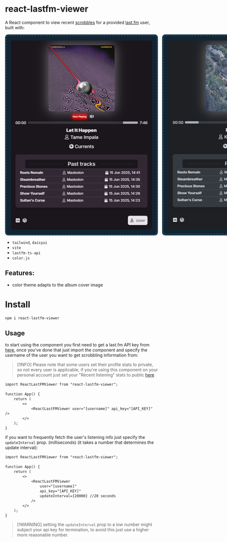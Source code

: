 # react-lastfm-viewer

A React component to view recent [scrobbles](https://www.dictionary.com/browse/scrobble) for a provided [last.fm](last.fm) user, built with:

<div style="display: flex; gap: 1em; margin: 1em 0;">
  <img src="./images/Preview_1.png" style="border-radius: 10px"/>
  <img src="./images/Preview_2.png" style="border-radius: 10px"/>
</div>

-   `tailwind`, `daisyui`
-   `vite`
-   `lastfm-ts-api`
-   `color.js`

## Features:

-   color theme adapts to the album cover image

# Install

```bash
npm i react-lastfm-viewer
```

## Usage

to start using the component you first need to get a last.fm API key from [here](https://www.last.fm/api), once you've done that just import the component and specify the username of the user you want to get scrobbling information from:

> [!INFO] Please note that some users set their profile stats to private, so not every user is applicable, if you're using this component on your personal account just set your "Recent listening" stats to public [here](https://www.last.fm/settings/privacy)

```tsx
import ReactLastFMViewer from "react-lastfm-viewer";

function App() {
	return (
		<>
			<ReactLastFMViewer user="[username]" api_key="[API_KEY]" />
		</>
	);
}
```

if you want to frequently fetch the user's listening info just specify the `updateInterval` prop. (milliseconds) (it takes a number that determines the update interval):

```tsx
import ReactLastFMViewer from "react-lastfm-viewer";

function App() {
	return (
		<>
			<ReactLastFMViewer
				user="[username]"
				api_key="[API_KEY]"
				updateInterval={20000} //20 seconds
			/>
		</>
	);
}
```

> [!WARNING] setting the `updateInterval` prop to a low number might subject your api key for termination, to avoid this just use a higher more reasonable number.
